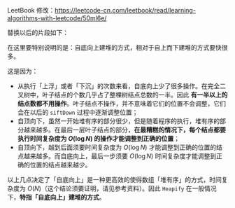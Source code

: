 

LeetBook 修改：https://leetcode-cn.com/leetbook/read/learning-algorithms-with-leetcode/50ml6e/



替换以后的片段如下：


在这里要特别说明的是：自底向上建堆的方式，相对于自上而下建堆的方式要快很多。

这是因为：

+ 从执行「上浮」或者「下沉」的次数来看，自底向上少了很多操作。在完全二叉树中，叶子结点的个数几乎占了整棵树结点总数的一半。因此 **有一半以上的结点数都不用操作**。叶子结点不操作，并不意味着它们的位置不会调整，它们会在以后的 `siftDown` 过程中逐渐调整位置；
+ 自顶向下，虽然一开始堆有序的部分很少，但是随着程序的执行，堆有序的部分越来越多。在最后一层叶子结点的部分，**在最糟糕的情况下，每个结点都要执行时间复杂度为 $O(\log N)$ 的操作才能调整到正确的位置**；
+ 自顶向下，越到后面须要时间复杂度为 $O(\log N)$ 才能调整到正确的位置的结点越来越多。而自底向上，最后一步须要 $O(\log N)$ 时间复杂度才能调整到正确的位置的结点越来越少。

以上几点决定了「自底向上」是一种更高效的使得数组「堆有序」的方式，时间复杂度为 $O(N)$（这个结论须要证明，请见参考资料）。因此 `Heapify` 在一般情况下，**特指「自底向上」建堆的方式**。
